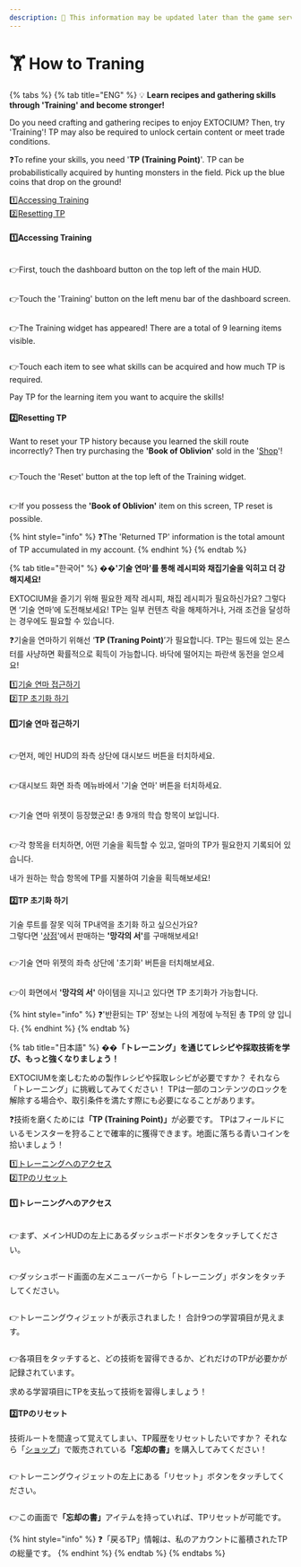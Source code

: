 ```yaml
---
description: 🛑 This information may be updated later than the game server data.
---
```


# 🏋️ How to Traning

{% tabs %}
{% tab title="ENG" %}
💡 **Learn recipes and gathering skills through 'Training' and become stronger!**

Do you need crafting and gathering recipes to enjoy EXTOCIUM? Then, try 'Training'! TP may also be required to unlock certain content or meet trade conditions.

❓To refine your skills, you need '**TP (Training Point)**'. TP can be probabilistically acquired by hunting monsters in the field. Pick up the blue coins that drop on the ground!

1️⃣[Accessing Training](how-to-traning.md#id-1-accessing-training)\
2️⃣[Resetting TP](how-to-traning.md#id-2-resetting-tp)

#### 1️⃣Accessing Training

<figure><img src="../.gitbook/assets/image (826).png" alt=""><figcaption></figcaption></figure>

👉First, touch the dashboard button on the top left of the main HUD.

<figure><img src="../.gitbook/assets/image (5) (1) (1) (1) (1).png" alt=""><figcaption></figcaption></figure>

👉Touch the 'Training' button on the left menu bar of the dashboard screen.

<figure><img src="../.gitbook/assets/image (144).png" alt=""><figcaption></figcaption></figure>

👉The Training widget has appeared! There are a total of 9 learning items visible.

<figure><img src="../.gitbook/assets/image (145).png" alt=""><figcaption></figcaption></figure>

👉Touch each item to see what skills can be acquired and how much TP is required.

Pay TP for the learning item you want to acquire the skills!

#### 2️⃣Resetting TP

Want to reset your TP history because you learned the skill route incorrectly? Then try purchasing the **'Book of Oblivion'** sold in the '[Shop](../shop/shop/xto-shop.md#eng)'!

<figure><img src="../.gitbook/assets/image (205).png" alt=""><figcaption></figcaption></figure>

👉Touch the 'Reset' button at the top left of the Training widget.

<figure><img src="../.gitbook/assets/image (204).png" alt=""><figcaption></figcaption></figure>

👉If you possess the **'Book of Oblivion'** item on this screen, TP reset is possible.

{% hint style="info" %}
❓The 'Returned TP' information is the total amount of TP accumulated in my account.
{% endhint %}
{% endtab %}

{% tab title="한국어" %}
�&#xDCA1;**'기술 연마'를 통해 레시피와 채집기술을 익히고 더 강해지세요!**

EXTOCIUM을 즐기기 위해 필요한 제작 레시피, 채집 레시피가 필요하신가요? 그렇다면 ‘기술 연마’에 도전해보세요! TP는 일부 컨텐츠 락을 해제하거나, 거래 조건을 달성하는 경우에도 필요할 수 있습니다.

❓기술을 연마하기 위해선 ‘**TP (Traning Point)**’가 필요합니다. TP는 필드에 있는 몬스터를 사냥하면 확률적으로 획득이 가능합니다. 바닥에 떨어지는 파란색 동전을 얻으세요!

[1️⃣기술 연마 접근하기](how-to-traning.md#id-1)\
[2️⃣TP 초기화 하기](how-to-traning.md#id-2-tp)

#### 1️⃣기술 연마 접근하기

<figure><img src="../.gitbook/assets/image (826).png" alt=""><figcaption></figcaption></figure>

👉먼저, 메인 HUD의 좌측 상단에 대시보드 버튼을 터치하세요.

<figure><img src="../.gitbook/assets/image (5) (1) (1) (1) (1).png" alt=""><figcaption></figcaption></figure>

👉대시보드 화면 좌측 메뉴바에서 '기술 연마' 버튼을 터치하세요.

<figure><img src="../.gitbook/assets/image (144).png" alt=""><figcaption></figcaption></figure>

👉기술 연마 위젯이 등장했군요! 총 9개의 학습 항목이 보입니다.

<figure><img src="../.gitbook/assets/image (145).png" alt=""><figcaption></figcaption></figure>

👉각 항목을 터치하면, 어떤 기술을 획득할 수 있고, 얼마의 TP가 필요한지 기록되어 있습니다.

내가 원하는 학습 항목에 TP를 지불하여 기술을 획득해보세요!

#### 2️⃣TP 초기화 하기

기술 루트를 잘못 익혀 TP내역을 초기화 하고 싶으신가요? \
그렇다면 '[상점](../shop/shop/xto-shop.md#undefined-1)'에서 판매하는 **'망각의 서'**&#xB97C; 구매해보세요!&#x20;

<figure><img src="../.gitbook/assets/image (205).png" alt=""><figcaption></figcaption></figure>

👉기술 연마 위젯의 좌측 상단에 '초기화' 버튼을 터치해보세요.

<figure><img src="../.gitbook/assets/image (204).png" alt=""><figcaption></figcaption></figure>

👉이 화면에서 **'망각의 서'** 아이템을 지니고 있다면 TP 초기화가 가능합니다.&#x20;

{% hint style="info" %}
❓'반환되는 TP' 정보는 나의 계정에 누적된 총 TP의 양 입니다.
{% endhint %}
{% endtab %}

{% tab title="日本語" %}
�&#xDCA1;**「トレーニング」を通じてレシピや採取技術を学び、もっと強くなりましょう！**

EXTOCIUMを楽しむための製作レシピや採取レシピが必要ですか？ それなら「トレーニング」に挑戦してみてください！ TPは一部のコンテンツのロックを解除する場合や、取引条件を満たす際にも必要になることがあります。

❓技術を磨くために&#x306F;**「TP (Training Point)」**&#x304C;必要です。 TPはフィールドにいるモンスターを狩ることで確率的に獲得できます。地面に落ちる青いコインを拾いましょう！

[1️⃣トレーニングへのアクセス](how-to-traning.md#id-1torninguhenoakusesu)\
[2️⃣TPのリセット](how-to-traning.md#id-2tpnorisetto)

#### 1️⃣トレーニングへのアクセス

<figure><img src="../.gitbook/assets/image (826).png" alt=""><figcaption></figcaption></figure>

👉まず、メインHUDの左上にあるダッシュボードボタンをタッチしてください。

<figure><img src="../.gitbook/assets/image (5) (1) (1) (1) (1).png" alt=""><figcaption></figcaption></figure>

👉ダッシュボード画面の左メニューバーから「トレーニング」ボタンをタッチしてください。

<figure><img src="../.gitbook/assets/image (144).png" alt=""><figcaption></figcaption></figure>

👉トレーニングウィジェットが表示されました！ 合計9つの学習項目が見えます。

<figure><img src="../.gitbook/assets/image (145).png" alt=""><figcaption></figcaption></figure>

👉各項目をタッチすると、どの技術を習得できるか、どれだけのTPが必要かが記録されています。&#x20;

求める学習項目にTPを支払って技術を習得しましょう！

#### 2️⃣TPのリセット

技術ルートを間違って覚えてしまい、TP履歴をリセットしたいですか？ それなら「[ショップ](../shop/shop/xto-shop.md#ri-ben-yu)」で販売されてい&#x308B;**「忘却の書」**&#x3092;購入してみてください！

<figure><img src="../.gitbook/assets/image (205).png" alt=""><figcaption></figcaption></figure>

👉トレーニングウィジェットの左上にある「リセット」ボタンをタッチしてください。

<figure><img src="../.gitbook/assets/image (204).png" alt=""><figcaption></figcaption></figure>

👉この画面&#x3067;**「忘却の書」**&#x30A2;イテムを持っていれば、TPリセットが可能です。

{% hint style="info" %}
❓「戻るTP」情報は、私のアカウントに蓄積されたTPの総量です。
{% endhint %}
{% endtab %}
{% endtabs %}
